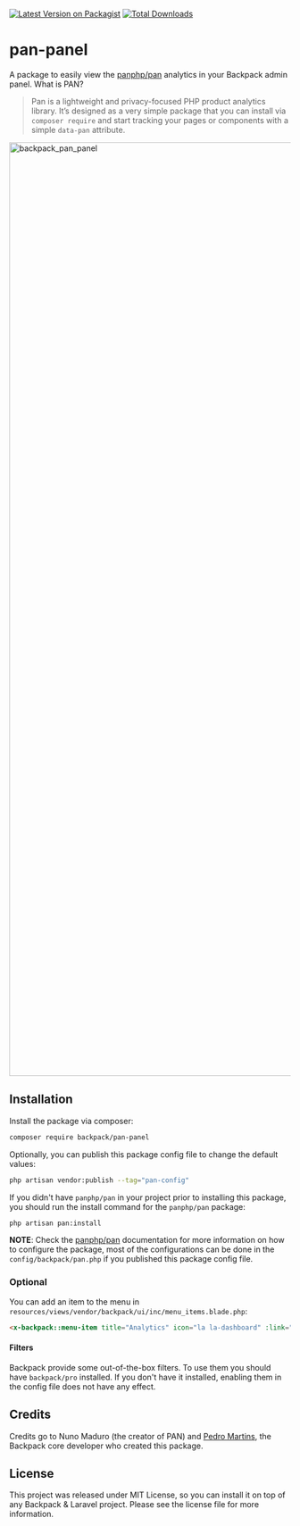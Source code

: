 [![Latest Version on Packagist][ico-version]][link-packagist]
[![Total Downloads][ico-downloads]][link-downloads]

# pan-panel

A package to easily view the [panphp/pan](https://github.com/panphp/pan) analytics in your Backpack admin panel. What is PAN?

> Pan is a lightweight and privacy-focused PHP product analytics library. It’s designed as a very simple package that you can install via `composer require` and start tracking your pages or components with a simple `data-pan` attribute.

<img width="1673" alt="backpack_pan_panel" src="https://github.com/user-attachments/assets/572d2b02-c069-4e41-b1f6-5b903d5b2ebd">


## Installation

Install the package via composer:

```bash
composer require backpack/pan-panel
```

Optionally, you can publish this package config file to change the default values:

```bash
php artisan vendor:publish --tag="pan-config"
```

If you didn't have `panphp/pan` in your project prior to installing this package, you should run the install command for the `panphp/pan` package:

```bash
php artisan pan:install
```

**NOTE**: Check the [panphp/pan](https://github.com/panphp/pan) documentation for more information on how to configure the package, most of the configurations can be done in the `config/backpack/pan.php` if you published this package config file.

### Optional

You can add an item to the menu in `resources/views/vendor/backpack/ui/inc/menu_items.blade.php`:

```html
<x-backpack::menu-item title="Analytics" icon="la la-dashboard" :link="backpack_url(config('backpack.pan.route_prefix'))" />
```

#### Filters

Backpack provide some out-of-the-box filters. To use them you should have `backpack/pro` installed. If you don't have it installed, enabling them in the config file does not have any effect. 

## Credits

Credits go to Nuno Maduro (the creator of PAN) and [Pedro Martins](https://github.com/pxpm), the Backpack core developer who created this package.

## License

This project was released under MIT License, so you can install it on top of any Backpack & Laravel project. Please see the license file for more information.

[ico-version]: https://img.shields.io/packagist/v/backpack/pan-panel.svg?style=flat-square
[ico-downloads]: https://img.shields.io/packagist/dt/backpack/pan-panel.svg?style=flat-square

[link-packagist]: https://packagist.org/packages/backpack/pan-panel
[link-downloads]: https://packagist.org/packages/backpack/pan-panel
